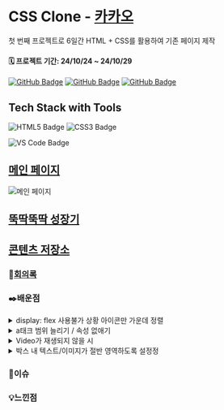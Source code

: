 
# CSS Clone - [카카오](https://www.kakaocorp.com/page/)

첫 번째 프로젝트로 6일간 HTML + CSS를 활용하여 기존 페이지 제작

#### 🗓️ 프로젝트 기간: 24/10/24 ~ 24/10/29



[![GitHub Badge](https://img.shields.io/badge/ThoI－i-181717?logo=github&logoColor=white&labelColor=181717)](https://github.com/ThoI-i)
[![GitHub Badge](https://img.shields.io/badge/yujin－5-181717?logo=github&logoColor=white&labelColor=181717)](https://github.com/yujin-5)
[![GitHub Badge](https://img.shields.io/badge/parkchenui-181717?logo=github&logoColor=white&labelColor=181717)](https://github.com/parkchenui)


## Tech Stack with Tools
![HTML5 Badge](https://img.shields.io/badge/HTML5-E34F26?logo=html5&logoColor=white)
![CSS3 Badge](https://img.shields.io/badge/CSS3-1572B6?logo=css3&logoColor=white)

 ![VS Code Badge](https://img.shields.io/badge/Visual%20Studio%20Code-007ACC?logo=visual-studio-code&logoColor=white)


## **[메인 페이지](https://www.kakaocorp.com/page/)**
![메인 페이지](https://cdn.discordapp.com/attachments/1300055715003633667/1300779047084757023/image.png?ex=67221464&is=6720c2e4&hm=0e55d7e46f00ecd15d2ea56f005253598e0a3fcac5a228c244dba6b1399de305&.png.)

## **[뚝딱뚝딱 성장기](https://www.kakaocorp.com/page/story/history)**

## **[콘텐츠 저장소](https://www.kakaocorp.com/page/story/archives)**

### 📜[회의록](https://www.notion.so/12920f09dc2a803594e0daef10f9c3a1?v=12920f09dc2a8177862c000c67077de9)

### ✒️배운점
<details>
  <summary>display: flex 사용불가 상황 아이콘만 가운데 정렬</summary>
부모를 position: relative;
자식(아이콘)을 position: absolute로 조정
</details>
<details>
  <summary>a태크 범위 늘리기 / 속성 없애기</summary>
🟢태그 범위 늘리기
부모에 display: inline-flex;
자식(a태그)에  padding + width, height 100%로 범위 늘리기

🟢속성 없애기
text-decoration: none; /* 밑줄 제거 */
color: inherit; /* 링크 색상을 부모 색상과 동일하게 설정 */
}
</details>
<details>
  <summary>Video가 재생되지 않을 시</summary>
  autoplay muted playsinline 추가
```html
<video src="./img_JW/Atc1_Video.mp4" autoplay muted playsinline></video>
```
</details>


<details>
<summary>박스 내 텍스트/이미지가 절반 영역하도록 설정정</summary>
</details>


### 📌이슈

### 💡느낀점
